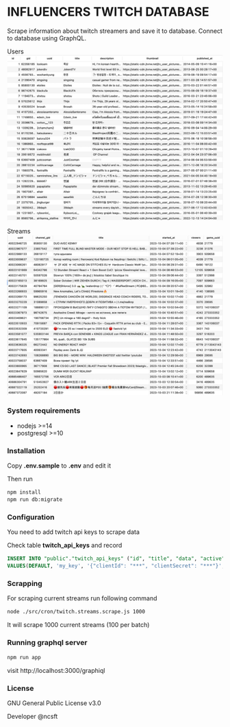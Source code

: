 # INFLUENCERS TWITCH DATABASE

Scrape information about twitch streamers and save it to database. Connect to database using GraphQL. 

Users
![README_channels.png](README_channels.png)

Streams
![README_streams.png](README_streams.png)

### System requirements
* nodejs >=14
* postgresql >=10

### Installation
Copy **.env.sample** to **.env** and edit it

Then run
```bash
npm install
npm run db:migrate
```

### Configuration
You need to add twitch api keys to scrape data

Check table **twitch_api_keys** and record

```sql
INSERT INTO "public"."twitch_api_keys" ("id", "title", "data", "active")
VALUES(DEFAULT, 'my_key', '{"clientId": "***", "clientSecret": "***"}','t')
```

### Scrapping
For scraping current streams run following command
```bash
node ./src/cron/twitch.streams.scrape.js 1000
```
It will scrape 1000 current streams (100 per batch)

### Running graphql server
```bash
npm run app
```
visit http://localhost:3000/graphiql

### License

GNU General Public License v3.0


Developer @ncsft
